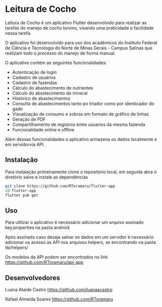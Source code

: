 # Leitura de Cocho


Leitura de Cocho é um aplicativo Flutter desenvolvido para realizar as tarefas do manejo de cocho bovino, visando uma praticidade e facilidade nessa tarefa.

O aplicativo foi desenvolvido para uso dos acadêmicos do Instituto Federal de Ciência e Tecnologia do Norte de Minas Gerais - Campus Salinas que realizam todo o processo do manejo de forma manual.

O aplicativo contém as seguintes funcionalidades:

- Autenticação de login
- Cadastro de usuários
- Cadastro de fazendas
- Cálculo do abastecimento de nutrientes
- Cálculo do absstecimento de mineral
- Histórico de abastecimentos
- Consulta de abastecimentos  tanto po trtador como por identicador do gado
- Visualização de consumo e sobras em formato de gráfico de linhas
- Geração de PDF
- Compartilhamento de registros entre usuarios da mesma fazenda
- Funcionalidade online e offline

Além dessas funcionalidades o aplicativo armazena os dados localmente e em servidorvia API.

## Instalação

Para instalação primeiramente clone o repositório local, em seguida abra o diretório salvo e instale as dependências

```sh
git clone https://github.com/RToramaru/flutter-app
cd flutter-app
flutter pub get
```

## Uso

Para utilizar o aplicativo é necessário adicionar um arquivo assinado key.properties na pasta android.

Após assinado caso desaja salvar os dados em um servidor é necessário adicionar os acesso as API nos arquivos helpers, se encontrando na pasta lib/helpers/ 

Os modelos da API podem ser encontrados no link https://github.com/RToramaru/api-app


## Desenvolvedores
Luana Ataide Castro https://github.com/luanaacastro

Rafael Almeida Soares https://github.com/RToramaru
